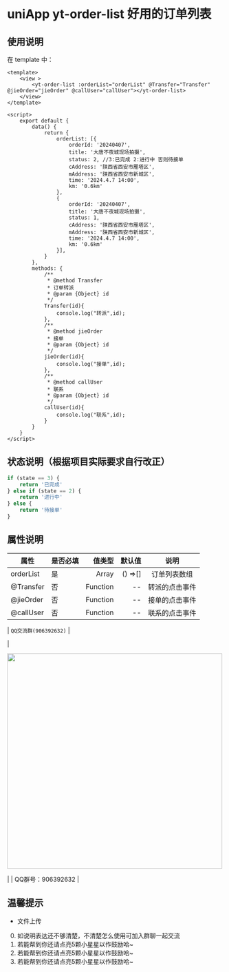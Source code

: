 
#  uniApp  yt-order-list 好用的订单列表



## 使用说明 

在 template 中：

```vue
<template>
	<view >
		<yt-order-list :orderList="orderList" @Transfer="Transfer" @jieOrder="jieOrder" @callUser="callUser"></yt-order-list>
	</view>
</template>

<script>
	export default {
		data() {
			return {
				orderList: [{
					orderId: '20240407',
					title: '大唐不夜城现场拍摄',
					status: 2, //3:已完成 2:进行中 否则待接单
					cAddress: '陕西省西安市雁塔区',
					mAddress: '陕西省西安市新城区',
					time: '2024.4.7 14:00',
					km: '0.6km'
				},
				{
					orderId: '20240407',
					title: '大唐不夜城现场拍摄',
					status: 1,
					cAddress: '陕西省西安市雁塔区',
					mAddress: '陕西省西安市新城区',
					time: '2024.4.7 14:00',
					km: '0.6km'
				}],
			}
		},
		methods: {
			/**
			 * @method Transfer
			 * 订单转派
			 * @param {Object} id
			 */
			Transfer(id){
				console.log("转派",id);
			},
			/**
			 * @method jieOrder
			 * 接单
			 * @param {Object} id
			 */
			jieOrder(id){
				console.log("接单",id);
			},
			/**
			 * @method callUser
			 * 联系
			 * @param {Object} id
			 */
			callUser(id){
				console.log("联系",id);
			}
		}
	}
</script>

```

## 状态说明（根据项目实际要求自行改正）
```javascript
if (state == 3) {
	return '已完成'
} else if (state == 2) {
	return '进行中'
} else {
	return '待接单'
}
```

## 属性说明

| 属性		| 是否必填	|  值类型	| 默认值	| 说明			|
| --------- | -------- 	| -----: 	| --: 	| :------------:|
| orderList    |	是  		| Array 	| () =>[]	| 订单列表数组	|
| @Transfer    |	否  		| Function 	| --	| 转派的点击事件	|
| @jieOrder    |	否  		| Function 	| --	| 接单的点击事件	|
| @callUser    |	否  		| Function 	| --	| 联系的点击事件	|
 
| `QQ交流群(906392632)`  |

|<p><img align=top src="https://7072-prod-4gapv4gl33a8a0ff-1305990777.tcb.qcloud.la/%E9%87%8D%E8%A6%81%E5%9B%BE%E7%89%87%E5%AD%98%E5%82%A8/Snipaste_2023-11-06_16-50-56.png?sign=ed27f09cfeabb33e24835fecdd4108db&t=1699260686" width="500px" height="auto"></p>|
| QQ群号：906392632      |

## 温馨提示
	
* 文件上传
0. 如说明表达还不够清楚，不清楚怎么使用可加入群聊一起交流	
1. 若能帮到你还请点亮5颗小星星以作鼓励哈~
2. 若能帮到你还请点亮5颗小星星以作鼓励哈~
3. 若能帮到你还请点亮5颗小星星以作鼓励哈~